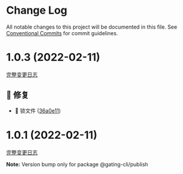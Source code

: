# Change Log

All notable changes to this project will be documented in this file.
See [Conventional Commits](https://conventionalcommits.org) for commit guidelines.

<a name="1.0.3"></a>

# 1.0.3 (2022-02-11)
[完整变更日志](https://github.com/compare/v1.0.2...v1.0.3)

## 🐞 修复

* 🐛 锁文件 ([36a0e11](https://github.com/GATING/gating-cli/commit/36a0e11))


<a name="1.0.1"></a>

# 1.0.1 (2022-02-11)
[完整变更日志](https://github.com/compare/v1.0.0...v1.0.1)

**Note:** Version bump only for package @gating-cli/publish
